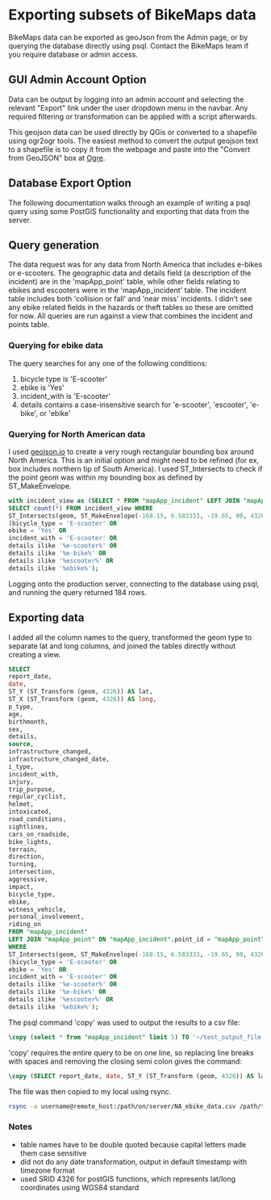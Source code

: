 # Exporting subsets of BikeMaps data
BikeMaps data can be exported as geoJson from the Admin page, or by querying the database directly using psql. Contact the BikeMaps team if you require database or admin access.

## GUI Admin Account Option
Data can be output by logging into an admin account and selecting the relevant "Export" link under the user dropdown menu in the navbar. Any required filtering or transformation can be applied with a script afterwards.

This geojson data can be used directly by QGis or converted to a shapefile using ogr2ogr tools. The easiest method to convert the output geojson text to a shapefile is to copy it from the webpage and paste into the "Convert from GeoJSON" box at [Ogre](http://ogre.adc4gis.com/).

## Database Export Option
The following documentation walks through an example of writing a psql query using some PostGIS functionality and exporting that data from the server.

## Query generation
The data request was for any data from North America that includes e-bikes or e-scooters. The geographic data and details field (a description of the incident) are in the 'mapApp_point' table, while other fields relating to ebikes and escooters were in the 'mapApp_incident' table. The incident table includes both 'collision or fall' and 'near miss' incidents. I didn't see any ebike related fields in the hazards or theft tables so these are omitted for now. All queries are run against a view that combines the incident and points table.

### Querying for ebike data
The query searches for any one of the following conditions:
1. bicycle type is 'E-scooter'
2. ebike is 'Yes'
3. incident_with is 'E-scooter'
4. details contains a case-insensitive search for 'e-scooter', 'escooter', 'e-bike', or 'ebike'

### Querying for North American data
I used <a href='https://geojson.io/'>geojson.io</a> to create a very rough rectangular bounding box around North America. This is an initial option and might need to be refined (for ex, box includes northern tip of South America). I used ST_Intersects to check if the point geom was within my bounding box as defined by ST_MakeEnvelope.

``` sql
with incident_view as (SELECT * FROM "mapApp_incident" LEFT JOIN "mapApp_point" ON ("mapApp_incident".point_id = "mapApp_point".id))
SELECT count(*) FROM incident_view WHERE
ST_Intersects(geom, ST_MakeEnvelope(-168.15, 6.583333, -19.65, 90, 4326)) AND
(bicycle_type = 'E-scooter' OR
ebike = 'Yes' OR
incident_with = 'E-scooter' OR
details ilike '%e-scooter%' OR
details ilike '%e-bike%' OR
details ilike '%escooter%' OR
details ilike '%ebike%');
```

Logging onto the production server, connecting to the database using psql, and running the query returned 184 rows.

## Exporting data
I added all the column names to the query, transformed the geom type to separate lat and long columns, and joined the tables directly without creating a view.

``` sql
SELECT
report_date,
date,
ST_Y (ST_Transform (geom, 4326)) AS lat,
ST_X (ST_Transform (geom, 4326)) AS long,
p_type,
age,
birthmonth,
sex,
details,
source,
infrastructure_changed,
infrastructure_changed_date,
i_type,
incident_with,
injury,
trip_purpose,
regular_cyclist,
helmet,
intoxicated,
road_conditions,
sightlines,
cars_on_roadside,
bike_lights,
terrain,
direction,
turning,
intersection,
aggressive,
impact,
bicycle_type,
ebike,
witness_vehicle,
personal_involvement,
riding_on
FROM "mapApp_incident"
LEFT JOIN "mapApp_point" ON "mapApp_incident".point_id = "mapApp_point".id
WHERE
ST_Intersects(geom, ST_MakeEnvelope(-168.15, 6.583333, -19.65, 90, 4326)) AND
(bicycle_type = 'E-scooter' OR
ebike = 'Yes' OR
incident_with = 'E-scooter' OR
details ilike '%e-scooter%' OR
details ilike '%e-bike%' OR
details ilike '%escooter%' OR
details ilike '%ebike%');
```

The psql command 'copy' was used to output the results to a csv file:

``` sql
\copy (select * from "mapApp_incident" limit 5) TO '~/test_output_file.csv' CSV HEADER
```

'copy' requires the entire query to be on one line, so replacing line breaks with spaces and removing the closing semi colon gives the command:

``` sql
\copy (SELECT report_date, date, ST_Y (ST_Transform (geom, 4326)) AS lat, ST_X (ST_Transform (geom, 4326)) AS long, p_type, age, birthmonth, sex, details, source, infrastructure_changed, infrastructure_changed_date, i_type, incident_with, injury, trip_purpose, regular_cyclist, helmet, intoxicated, road_conditions, sightlines, cars_on_roadside, bike_lights, terrain, direction, turning, intersection, aggressive, impact, bicycle_type, ebike, witness_vehicle, personal_involvement, riding_on FROM "mapApp_incident"  LEFT JOIN "mapApp_point" ON "mapApp_incident".point_id = "mapApp_point".id WHERE ST_Intersects(geom, ST_MakeEnvelope(-168.15, 6.583333, -19.65, 90, 4326)) AND (bicycle_type = 'E-scooter' OR ebike = 'Yes' OR incident_with = 'E-scooter' OR details ilike '%e-scooter%' OR details ilike '%e-bike%' OR details ilike '%escooter%' OR details ilike '%ebike%')) TO '~/NA_ebike_data.csv' CSV HEADER
```

The file was then copied to my local using rsync.
``` bash
rsync -a username@remote_host:/path/on/server/NA_ebike_data.csv /path/to/local/directory
```

### Notes
- table names have to be double quoted because capital letters made them case sensitive
- did not do any date transformation, output in default timestamp with timezone format
- used SRID 4326 for postGIS functions, which represents lat/long coordinates using WGS84 standard

